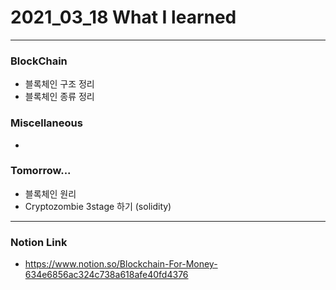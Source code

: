 # 2021_03_18 What I learned

-----
### BlockChain

* 블록체인 구조 정리
* 블록체인 종류 정리


### Miscellaneous

* 


### Tomorrow...

* 블록체인 원리 
* Cryptozombie 3stage 하기 (solidity)

-----

### Notion Link

- <https://www.notion.so/Blockchain-For-Money-634e6856ac324c738a618afe40fd4376>
